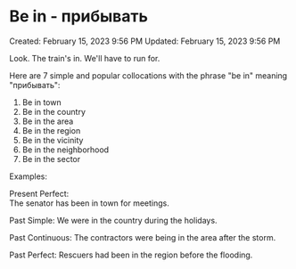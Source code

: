 # Be in - прибывать

Created: February 15, 2023 9:56 PM
Updated: February 15, 2023 9:56 PM

Look. The train's in. We'll have to run for.

 Here are 7 simple and popular collocations with the phrase "be in" meaning "прибывать":

1. Be in town
2. Be in the country
3. Be in the area
4. Be in the region
5. Be in the vicinity
6. Be in the neighborhood 
7. Be in the sector

Examples:

Present Perfect:  
The senator has been in town for meetings.

Past Simple:
We were in the country during the holidays.

Past Continuous:
The contractors were being in the area after the storm.

Past Perfect: 
Rescuers had been in the region before the flooding.

